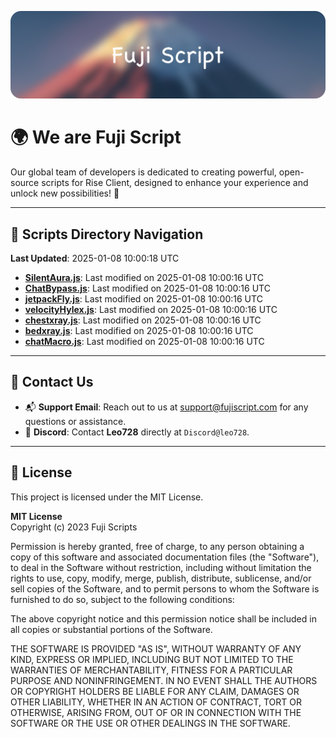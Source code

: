 ![Banner](.github/b.webp)

# 🌍 **We are Fuji Script**

Our global team of developers is dedicated to creating powerful, open-source scripts for Rise Client, designed to enhance your experience and unlock new possibilities! 🌟

---
<!-- SCRIPTS_NAVIGATION_START -->
## 📂 **Scripts Directory Navigation**

**Last Updated**: 2025-01-08 10:00:18 UTC

- **[SilentAura.js](scripts/SilentAura.js)**: Last modified on 2025-01-08 10:00:16 UTC
- **[ChatBypass.js](scripts/ChatBypass.js)**: Last modified on 2025-01-08 10:00:16 UTC
- **[jetpackFly.js](scripts/jetpackFly.js)**: Last modified on 2025-01-08 10:00:16 UTC
- **[velocityHylex.js](scripts/velocityHylex.js)**: Last modified on 2025-01-08 10:00:16 UTC
- **[chestxray.js](scripts/chestxray.js)**: Last modified on 2025-01-08 10:00:16 UTC
- **[bedxray.js](scripts/bedxray.js)**: Last modified on 2025-01-08 10:00:16 UTC
- **[chatMacro.js](scripts/chatMacro.js)**: Last modified on 2025-01-08 10:00:16 UTC

<!-- SCRIPTS_NAVIGATION_END -->

---

## 💬 **Contact Us**  
- 📬 **Support Email**: Reach out to us at [support@fujiscript.com](mailto:support@fujiscript.com) for any questions or assistance.  
- 💬 **Discord**: Contact **Leo728** directly at `Discord@leo728`.

---

## 📜 **License**

This project is licensed under the MIT License.  

**MIT License**  
Copyright (c) 2023 Fuji Scripts  

Permission is hereby granted, free of charge, to any person obtaining a copy of this software and associated documentation files (the "Software"), to deal in the Software without restriction, including without limitation the rights to use, copy, modify, merge, publish, distribute, sublicense, and/or sell copies of the Software, and to permit persons to whom the Software is furnished to do so, subject to the following conditions:  

The above copyright notice and this permission notice shall be included in all copies or substantial portions of the Software.  

THE SOFTWARE IS PROVIDED "AS IS", WITHOUT WARRANTY OF ANY KIND, EXPRESS OR IMPLIED, INCLUDING BUT NOT LIMITED TO THE WARRANTIES OF MERCHANTABILITY, FITNESS FOR A PARTICULAR PURPOSE AND NONINFRINGEMENT. IN NO EVENT SHALL THE AUTHORS OR COPYRIGHT HOLDERS BE LIABLE FOR ANY CLAIM, DAMAGES OR OTHER LIABILITY, WHETHER IN AN ACTION OF CONTRACT, TORT OR OTHERWISE, ARISING FROM, OUT OF OR IN CONNECTION WITH THE SOFTWARE OR THE USE OR OTHER DEALINGS IN THE SOFTWARE.  
